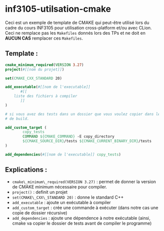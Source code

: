 # inf3105-utilsation-cmake

Ceci est un exemple de template de CMAKE qui peut-être utilisé lors du cadre du cours INF3105 pour utilisation cross-platform et/ou avec CLion. 
Ceci ne remplace pas les `Makefiles` donnés lors des TPs et ne doit en **AUCUN CAS** remplacer ces `Makefiles`.


## Template :

```cmake
cmake_minimum_required(VERSION 3.27)
project(#[[nom du projet]])

set(CMAKE_CXX_STANDARD 20)

add_executable(#[[nom de l'executable]]
       #[[
	liste des fichiers à compiler
       ]] 
)

# si vous avez des tests dans un dossier que vous voulez copier dans le dossier 
# de build.

add_custom_target (
        copy_tests
        COMMAND ${CMAKE_COMMAND} -E copy_directory
        ${CMAKE_SOURCE_DIR}/tests ${CMAKE_CURRENT_BINARY_DIR}/tests
)

add_dependencies(#[[nom de l'executable]] copy_tests)
```

## Explications : 

- `cmake\_minimum\_required(VERSION 3.27)` : permet de donner la version de CMAKE minimum nécessaire pour compiler. 
- `project()` : definit un projet 
- `set(CMAKE\_CXX\_STANDARD 20)` : donne le standard C++  
- `add_executable` : ajoute un exécutable à compiler
- `add_custom_target` : crée une commande à exécuter (dans notre cas une copie de dossier récursive)
- `add_dependencies` : ajoute une dépendence à notre exécutable (ainsi, cmake va copier le dossier de tests avant de compiler le programme) 

